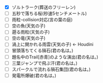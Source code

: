 - [x] ゾルトラーク(葬送のフリーレン)
- [ ] 五秒で落ちる桜(秒速5センチメートル)
- [ ] 雨粒-collision対応(言の葉の庭)
- [ ] 空の魚(天気の子)
- [ ] 遡る雨粒(天気の子)
- [ ] 空の竜(天気の子)
- [ ] 渦上に開かれる雨雲(天気の子) <- Houdini
- [ ] 冒頭落ちてくる隕石(君の名は。)
- [ ] 題名中のTrail[赤青]のような演出(君の名は。)
- [ ] 三葉ジャンプで飛ぶ汗(君の名は。)
- [ ] スパークルで流れる隕石集団(君の名は。)
- [ ] 発電所爆破(君の名は。)
